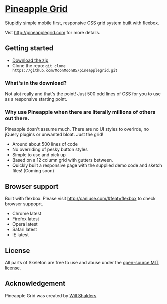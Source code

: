 # [Pineapple Grid](http://pineapplegrid.com)
Stupidly simple mobile first, responsive CSS grid system built with flexbox.

Vist <http://pineapplegrid.com> for more details.

## Getting started

- [Download the zip](https://github.com/MoonMoon85/pineapplegrid/raw/master/pineapple-grid.zip)
- Clone the repo: `git clone https://github.com/MoonMoon85/pineapplegrid.git`


### What's in the download?

Not alot really and that's the point! Just 500 odd lines of CSS for you to use as a responsive starting point.


### Why use Pineapple when there are literally millions of others out there. 

Pineapple dosn't assume much. There are no UI styles to overirde, no jQuery plugins or unwanted bloat. Just the grid!
- Around about 500 lines of code
- No overriding of pesky button styles
- Simple to use and pick up
- Based on a 12 column grid with gutters between.
- Quickly built a responsive page with the supplied demo code and sketch files! (Coming soon)


## Browser support

Built with flexbox. Please visit <http://caniuse.com/#feat=flexbox> to check browser suppoprt.

- Chrome latest
- Firefox latest
- Opera latest
- Safari latest
- IE latest




## License

All parts of Skeleton are free to use and abuse under the [open-source MIT license](https://github.com/dhg/Skeleton/blob/master/LICENSE.md).


## Acknowledgement

Pineapple Grid was created by [Will Shalders](https://willshalders.me).
